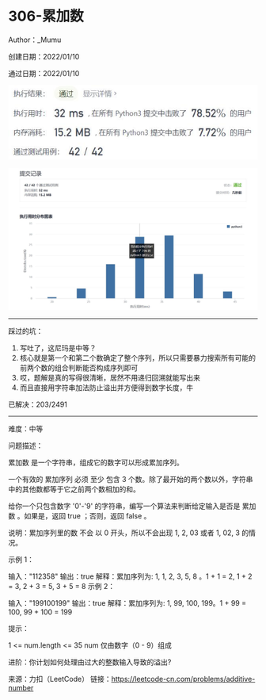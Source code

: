 # 306-累加数

Author：_Mumu

创建日期：2022/01/10

通过日期：2022/01/10

![](./通过截图2.jpg)

![](./通过截图1.jpg)

*****

踩过的坑：

1. 写吐了，这尼玛是中等？
2. 核心就是第一个和第二个数确定了整个序列，所以只需要暴力搜索所有可能的前两个数的组合判断能否构成序列即可
3. 哎，题解是真的写得很清晰，居然不用递归回溯就能写出来
4. 而且直接用字符串加法防止溢出并方便得到数字长度，牛

已解决：203/2491

*****

难度：中等

问题描述：

累加数 是一个字符串，组成它的数字可以形成累加序列。

一个有效的 累加序列 必须 至少 包含 3 个数。除了最开始的两个数以外，字符串中的其他数都等于它之前两个数相加的和。

给你一个只包含数字 '0'-'9' 的字符串，编写一个算法来判断给定输入是否是 累加数 。如果是，返回 true ；否则，返回 false 。

说明：累加序列里的数 不会 以 0 开头，所以不会出现 1, 2, 03 或者 1, 02, 3 的情况。

 

示例 1：

输入："112358"
输出：true 
解释：累加序列为: 1, 1, 2, 3, 5, 8 。1 + 1 = 2, 1 + 2 = 3, 2 + 3 = 5, 3 + 5 = 8
示例 2：

输入："199100199"
输出：true 
解释：累加序列为: 1, 99, 100, 199。1 + 99 = 100, 99 + 100 = 199


提示：

1 <= num.length <= 35
num 仅由数字（0 - 9）组成


进阶：你计划如何处理由过大的整数输入导致的溢出?

来源：力扣（LeetCode）
链接：https://leetcode-cn.com/problems/additive-number
